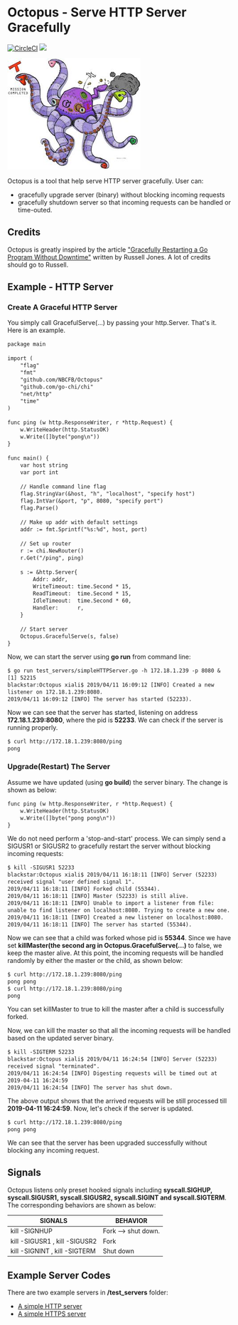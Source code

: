 # Octopus - Serve HTTP Server Gracefully

[![CircleCI](https://circleci.com/gh/NBCFB/Octopus/tree/develop.svg?style=svg)](https://circleci.com/gh/NBCFB/Octopus/tree/develop) ![](https://goreportcard.com/badge/github.com/NBCFB/Octopus)

![](https://github.com/NBCFB/Octopus/blob/develop/octopus.jpeg)

Octopus is a tool that help serve HTTP server gracefully. User can:
- gracefully upgrade server (binary) without blocking incoming requests
- gracefully shutdown server so that incoming requests can be handled or time-outed.

## Credits
Octopus is greatly inspired by the article ["Gracefully Restarting a Go Program Without Downtime"](https://gravitational.com/blog/golang-ssh-bastion-graceful-restarts/) written by Russell Jones. A lot of credits should go to Russell. 

## Example - HTTP Server

### Create A Graceful HTTP Server

You simply call GracefulServe(...) by passing your http.Server. That's it. Here is an example.
```
package main

import (
	"flag"
	"fmt"
	"github.com/NBCFB/Octopus"
	"github.com/go-chi/chi"
	"net/http"
	"time"
)

func ping (w http.ResponseWriter, r *http.Request) {
	w.WriteHeader(http.StatusOK)
	w.Write([]byte("pong\n"))
}

func main() {
	var host string
	var port int

	// Handle command line flag
	flag.StringVar(&host, "h", "localhost", "specify host")
	flag.IntVar(&port, "p", 8080, "specify port")
	flag.Parse()

	// Make up addr with default settings
	addr := fmt.Sprintf("%s:%d", host, port)

	// Set up router
	r := chi.NewRouter()
	r.Get("/ping", ping)

	s := &http.Server{
		Addr: addr,
		WriteTimeout: time.Second * 15,
		ReadTimeout:  time.Second * 15,
		IdleTimeout:  time.Second * 60,
		Handler:      r,
	}

	// Start server
	Octopus.GracefulServe(s, false)
}
```

Now, we can start the server using **go run** from command line:
```
$ go run test_servers/simpleHTTPServer.go -h 172.18.1.239 -p 8080 &
[1] 52215
blackstar:Octopus xiali$ 2019/04/11 16:09:12 [INFO] Created a new listener on 172.18.1.239:8080.
2019/04/11 16:09:12 [INFO] The server has started (52233).

```
Now we can see that the server has started, listening on address **172.18.1.239:8080**, where the pid is **52233**. We can check if the server is running properly.
```
$ curl http://172.18.1.239:8080/ping
pong
```

### Upgrade(Restart) The Server
Assume we have updated (using **go build**) the server binary. The change is shown as below:
```
func ping (w http.ResponseWriter, r *http.Request) {
	w.WriteHeader(http.StatusOK)
	w.Write([]byte("pong pong\n"))
}
```

We do not need perform a 'stop-and-start' process. We can simply send a SIGUSR1 or SIGUSR2 to gracefully restart the server without blocking incoming requests:
```
$ kill -SIGUSR1 52233
blackstar:Octopus xiali$ 2019/04/11 16:18:11 [INFO] Server (52233) received signal "user defined signal 1".
2019/04/11 16:18:11 [INFO] Forked child (55344).
2019/04/11 16:18:11 [INFO] Master (52233) is still alive.
2019/04/11 16:18:11 [INFO] Unable to import a listener from file: unable to find listener on localhost:8080. Trying to create a new one.
2019/04/11 16:18:11 [INFO] Created a new listener on localhost:8080.
2019/04/11 16:18:11 [INFO] The server has started (55344).
```
Now we can see that a child was forked whose pid is **55344**. Since we have set **killMaster(the second arg in Octopus.GracefulServe(...)** to false, we keep the master alive. At this point, the incoming requests will be handled randomly by either the master or the child, as shown below:
```
$ curl http://172.18.1.239:8080/ping
pong pong
$ curl http://172.18.1.239:8080/ping
pong
```

You can set killMaster to true to kill the master after a child is successfully forked. 

Now, we can kill the master so that all the incoming requests will be handled based on the updated server binary.
```
$ kill -SIGTERM 52233
blackstar:Octopus xiali$ 2019/04/11 16:24:54 [INFO] Server (52233) received signal "terminated".
2019/04/11 16:24:54 [INFO] Digesting requests will be timed out at 2019-04-11 16:24:59
2019/04/11 16:24:54 [INFO] The server has shut down.
```

The above output shows that the arrived requests will be still processed till **2019-04-11 16:24:59**. Now, let's check if the server is updated.
```
$ curl http://172.18.1.239:8080/ping
pong pong
```
We can see that the server has been upgraded successfully without blocking any incoming request.

## Signals
Octopus listens only preset hooked signals including **syscall.SIGHUP, syscall.SIGUSR1, syscall.SIGUSR2, syscall.SIGINT and syscall.SIGTERM**. The corresponding behaviors are shown as below:

| SIGNALS |  BEHAVIOR |
| ----    | ----  |
| kill -SIGNHUP <pid> | Fork --> shut down. |
| kill -SIGUSR1 <pid>, kill -SIGUSR2 <pid> | Fork |
| kill -SIGNINT <pid>, kill -SIGTERM <pid> | Shut down |
  
## Example Server Codes
There are two example servers in **/test_servers** folder:
- [A simple HTTP server](https://github.com/NBCFB/Octopus/blob/develop/test_servers/simpleHTTPServer.go)
- [A simple HTTPS server](https://github.com/NBCFB/Octopus/blob/develop/test_servers/simpleHTTPSServer.go)


